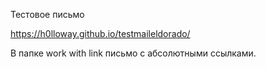 Тестовое письмо

https://h0lloway.github.io/testmaileldorado/

В папке work with link письмо с абсолютными ссылками.

